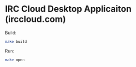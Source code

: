 # IRC Cloud Desktop Applicaiton (irccloud.com)

Build: 

```bash
make build
```

Run:

```bash
make open
```
